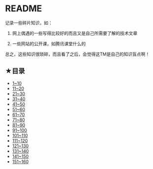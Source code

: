 # README

记录一些碎片知识，如：

1. 网上偶遇的一些写得比较好的而且又是自己所需要了解的技术文章

2. 一些网站的公开课，如腾讯课堂什么的

总之，这些知识很琐碎，而且看了之后，会觉得这TM是自己的知识盲点啊！

## ★目录

- [1~10](./01.md)
- [11~20](./02.md)
- [21~30](./03.md)
- [31~40](./04.md)
- [41~50](./05.md)
- [51~60](./06.md)
- [61~70](./07.md)
- [71~80](./08.md)
- [81~90](./09.md)
- [91~100](./10.md)
- [101~110](./11.md)
- [111~120](./12.md)
- [121~130](./13.md)
- [131~140](./14.md)
- [141~150](./15.md)
- [151~160](./16.md)



